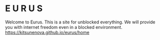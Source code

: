 # E U R U S
Welcome to Eurus. This is a site for unblocked everything. We will provide you with internet freedom even in a blocked environment. 
https://kitsunenova.github.io/eurus/home
